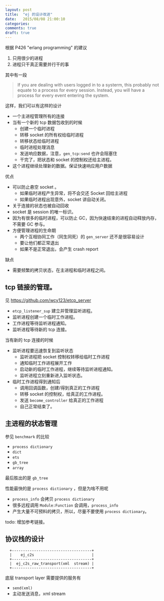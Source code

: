 ```yaml
---
layout: post
title:  "ej 的设计改进"
date:   2015/08/08 21:00:10
categories:
comments: true
draft: true
---
```




根据 P426 "erlang programming" 的建议

 1. 只用很少的进程
 2. 进程只干真正需要并行干的事

其中有一段

> If you are dealing with users logged in to a systerm, this probably
> not equate to a process for every session. Instead, you will have a
> process for every event entering the system.


这样，我们可以有这样的设计

 - 一个主进程管理所有的连接
 - 当有一个新的 tcp 数据包收到的时候
     - 创建一个临时进程
     - 转移 socket 的所有权给临时进程
     - 转移状态给临时进程
     - 临时进程处理消息
     - 发送响应数据，注意，`gen_tcp:send` 也许会阻塞住
     - 干完了，把状态和 socket 的控制权还给主进程。
 - 这个进程继续处理新的数据。保证快速响应用户数据


优点

 - 可以防止悬空 socket 。
     - 如果临时进程产生异常，将不会交还 Socket 回给主进程
     - 如果临时进程出现意外，socket 讲自动关闭。
 - 关于连接的状态也被自动回收
 - socket 是 session 的唯一标识。
 - 因为有很多的临时进程，可以防止 GC，因为快速结束的进程自动释放内存，不需要 GC 参与。
 - 方便管理进程的生命期
     - 两个互相协同工作（同生同死）的 `gen_server` 还不是很容易设计
     - 要让他们都正常退出
     - 如果不是正常退出，会产生 crash report

缺点

 - 需要频繁的拷贝状态，在主进程和临时进程之间。




## tcp 链接的管理。


见 https://github.com/wcy123/etcp_server

 - `etcp_listener_sup` 建立并管理监听进程。
 - 监听进程创建一个临时工作进程。
 - 工作进程等待监听进程通知。
 - 监听进程等待新的 tcp 连接。

当有新的 tcp 连接的时候

 - 监听进程要迅速恢复到监听状态
     - 监听进程把 socket 控制权转移给临时工作进程
     - 通知临时工作进程展开工作
     - 启动新的临时工作进程，继续等待监听进程通知。
     - 监听进程立刻重新进入监听状态。
 - 临时工作进程得到通知后
     - 调用回调函数，创建/得到真正的工作进程
     - 转移 socket 的控制权，给真正的工作进程。
     - 发送  `become_controller` 给真正的工作进程
     - 自己正常结束了。


## 主进程的状态管理

参见 `benchmark` 的比较

 - `process dictionary`
 - `dict`
 - `ets`
 - `gb_tree`
 - `array`

最后胜出的是  `gb_tree`

性能最快的是 `process dictionary` ，但是为啥不用呢

 - `process_info` 会拷贝 `process dictionary`
 - 很多远程调用 `Module:Function` 会调用，`process_info`
 - 产生大量不可预料的拷贝，所以，尽量不要使用 `process dictionary`。


todo: 增加参考链接。


## 协议栈的设计

```
  +------------------------------------+
  |    ej_c2s                          |
  +------------------------------------+
  |  ej_c2s_raw_transport(xml  stream) |
  +------------------------------------+

```

底层 transport layer 需要提供的服务有

 - `send(xml)`
 - 主动发送消息，xml stream

